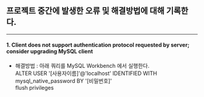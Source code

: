 ## 프로젝트 중간에 발생한 오류 및 해결방법에 대해 기록한다.
---

#### 1. Client does not support authentication protocol requested by server; consider upgrading MySQL client
- 해결방법 : 아래 쿼리를 MySQL Workbench 에서 실행한다.  
ALTER USER '[사용자이름]'@'localhost' IDENTIFIED WITH mysql_native_password BY '[비밀번호]'  
flush privileges